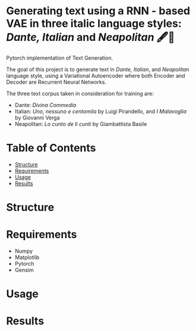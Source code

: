 # Generating text using a RNN - based VAE in three italic language styles: _Dante, Italian_ and _Neapolitan_ 🖋️📖
Pytorch implementation of Text Generation.

The goal of this project is to generate text in _Dante, Italian_, and _Neapolitan_ language style, using a Variational Autoencoder where both Encoder and Decoder are Recurrent Neural Networks.

The three text corpus taken in consideration for training are:
* Dante: _Divina Commedia_
* Italian: _Uno, nessuno e centomila_ by Luigi Pirandello, and _I Malavoglia_ by Giovanni Verga
* Neapolitan: _Lo cunto de li cunti_ by Giambattista Basile

# Table of Contents
- [Structure](#Structure)
- [Requirements](#Requirements)
- [Usage](#Usage)
- [Results](#Results)
  
# Structure

# Requirements
* Numpy
* Matplotlib
* Pytorch
* Gensim

# Usage

# Results
